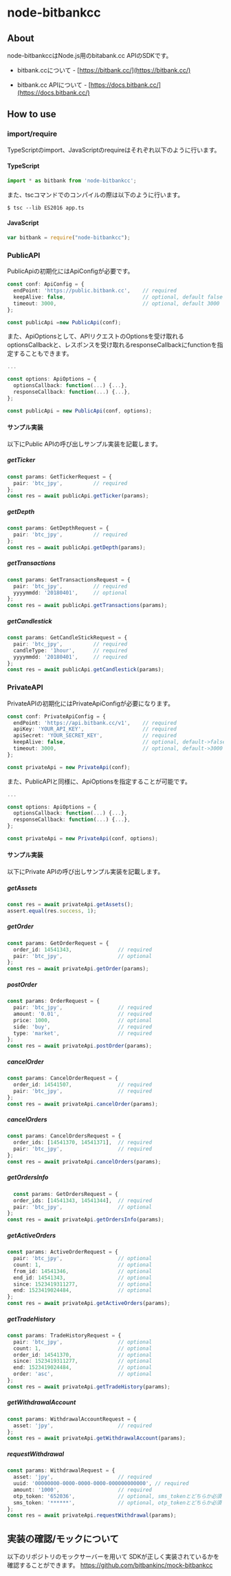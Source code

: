 # node-bitbankcc

## About

node-bitbankccはNode.js用のbitabank.cc APIのSDKです。

* bitbank.ccについて - [https://bitbank.cc/](https://bitbank.cc/)

* bitbank.cc APIについて - [https://docs.bitbank.cc/](https://docs.bitbank.cc/)

## How to use

### import/require

TypeScriptのimport、JavaScriptのrequireはそれぞれ以下のように行います。

#### TypeScript
```typescript
import * as bitbank from 'node-bitbankcc';
```
また、tscコマンドでのコンパイルの際は以下のように行います。
```
$ tsc --lib ES2016 app.ts
```

#### JavaScript
```javascript
var bitbank = require("node-bitbankcc");
```

### PublicAPI
PublicApiの初期化にはApiConfigが必要です。

```typescript
const conf: ApiConfig = {
  endPoint: 'https://public.bitbank.cc',	// required
  keepAlive: false,							// optional, default false
  timeout: 3000,							// optional, default 3000
};

const publicApi =new PublicApi(conf);
```
また、ApiOptionsとして、APIリクエストのOptionsを受け取れるoptionsCallbackと、レスポンスを受け取れるresponseCallbackにfunctionを指定することもできます。

```typescript
...

const options: ApiOptions = {
  optionsCallback: function(...) {...},
  responseCallback: function(...) {...},
};

const publicApi = new PublicApi(conf, options);
```

#### サンプル実装
以下にPublic APIの呼び出しサンプル実装を記載します。

##### getTicker
```typescript
const params: GetTickerRequest = {
  pair: 'btc_jpy', 			// required
};
const res = await publicApi.getTicker(params);
```

##### getDepth
```typescript
const params: GetDepthRequest = {
  pair: 'btc_jpy', 			// required
};
const res = await publicApi.getDepth(params);
```

##### getTransactions
```typescript
const params: GetTransactionsRequest = {
  pair: 'btc_jpy', 			// required
  yyyymmdd: '20180401', 	// optional
};
const res = await publicApi.getTransactions(params);
```

##### getCandlestick
```typescript
const params: GetCandleStickRequest = {
  pair: 'btc_jpy', 			// required
  candleType: '1hour', 		// required
  yyyymmdd: '20180401', 	// required
};
const res = await publicApi.getCandlestick(params);
```

### PrivateAPI
PrivateAPIの初期化にはPrivateApiConfigが必要になります。

```typescript
const conf: PrivateApiConfig = {
  endPoint: 'https://api.bitbank.cc/v1',  	// required
  apiKey: 'YOUR_API_KEY',					// required
  apiSecret: 'YOUR_SECRET_KEY',				// required
  keepAlive: false,							// optional, default->false
  timeout: 3000,							// optional, default->3000
};

const privateApi = new PrivateApi(conf);
```

また、PublicAPIと同様に、ApiOptionsを指定することが可能です。

```typescript
...

const options: ApiOptions = {
  optionsCallback: function(...) {...},
  responseCallback: function(...) {...},
};

const privateApi = new PrivateApi(conf, options);
```

#### サンプル実装
以下にPrivate APIの呼び出しサンプル実装を記載します。

##### getAssets
```typescript
const res = await privateApi.getAssets();
assert.equal(res.success, 1);
```

##### getOrder
```typescript
const params: GetOrderRequest = {
  order_id: 14541343,				// required
  pair: 'btc_jpy',					// optional
};
const res = await privateApi.getOrder(params);
```

##### postOrder
```typescript
const params: OrderRequest = {
  pair: 'btc_jpy',					// required
  amount: '0.01',					// required
  price: 1000,						// optional
  side: 'buy',						// required
  type: 'market',					// required
};
const res = await privateApi.postOrder(params);
```

##### cancelOrder
```typescript
const params: CancelOrderRequest = {
  order_id: 14541507,				// required
  pair: 'btc_jpy',					// required
};
const res = await privateApi.cancelOrder(params);
```

##### cancelOrders
```typescript
const params: CancelOrdersRequest = {
  order_ids: [14541370, 14541371],	// required
  pair: 'btc_jpy',					// required
};
const res = await privateApi.cancelOrders(params);
```

##### getOrdersInfo
```typescript
  const params: GetOrdersRequest = {
  order_ids: [14541343, 14541344],	// required
  pair: 'btc_jpy',					// optional
};
const res = await privateApi.getOrdersInfo(params);
```

##### getActiveOrders
```typescript
const params: ActiveOrderRequest = {
  pair: 'btc_jpy',					// optional
  count: 1,							// optional
  from_id: 14541346,				// optional
  end_id: 14541343,					// optional
  since: 1523419311277,				// optional
  end: 1523419024484,				// optional
};
const res = await privateApi.getActiveOrders(params);
```

##### getTradeHistory
```typescript
const params: TradeHistoryRequest = {
  pair: 'btc_jpy',					// optional
  count: 1,							// optional
  order_id: 14541370,				// optional
  since: 1523419311277,				// optional
  end: 1523419024484,				// optional
  order: 'asc',						// optional
};
const res = await privateApi.getTradeHistory(params);
```

##### getWithdrawalAccount
```typescript
const params: WithdrawalAccountRequest = {
  asset: 'jpy',						// required
};
const res = await privateApi.getWithdrawalAccount(params);
```

##### requestWithdrawal
```typescript
const params: WithdrawalRequest = {
  asset: 'jpy',						// required
  uuid: '00000000-0000-0000-0000-000000000000', // required
  amount: '1000',					// required
  otp_token: '652036',				// optional, sms_tokenとどちらか必須
  sms_token: '******', 				// optional, otp_tokenとどちらか必須
};
const res = await privateApi.requestWithdrawal(params);
```

 ## 実装の確認/モックについて
 
 以下のリポジトリのモックサーバーを用いて
 SDKが正しく実装されているかを確認することができます。
 https://github.com/bitbankinc/mock-bitbankcc